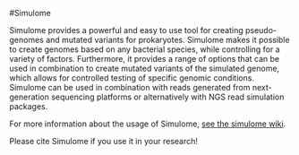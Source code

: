 #Simulome

Simulome provides a powerful and easy to use tool for creating pseudo-genomes and mutated variants for prokaryotes.  Simulome makes it possible to create genomes based on any bacterial species, while controlling for a variety of factors.  Furthermore, it provides a range of options that can be used in combination to create mutated variants of the simulated genome, which allows for controlled testing of specific genomic conditions.  Simulome can be used in combination with reads generated from next-generation sequencing platforms or alternatively with NGS read simulation packages.  


For more information about the usage of Simulome, [see the simulome wiki](https://github.com/price0416/Simulome/wiki).


Please cite Simulome if you use it in your research!
